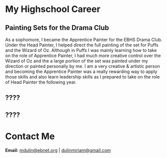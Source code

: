 # My Highschool Career
## Painting Sets for the Drama Club
As a sophomore, I became the Apprentice Painter for the EBHS Drama Club. Under the Head Painter, I helped direct the full painting of the set for Puffs and the Wizard of Oz. Although in Puffs I was mainly learning how to take on the role of Apprentice Painter, I had much more creative control over the Wizard of Oz and the a large portion of the set was painted under my direction or painted personally by me. I am a very creative & artistic person and becoming the Apprentice Painter was a really rewarding way to apply those skills and also learn leadership skills as I prepared to take on the role of Head Painter the following year.
## ????
## ????
# Contact Me
**Email:** <mdulin@ebnet.org> | <dulinmiriam@gmail.com>
